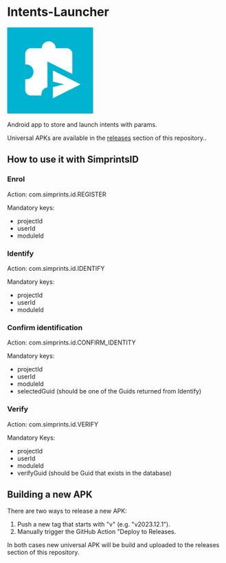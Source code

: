 # Intents-Launcher

<img src="./app/src/main/ic_launcher-playstore.png" width="200" height="200">

Android app to store and launch intents with params.

Universal APKs are available in the [releases](https://github.com/Simprints/SID-Intent-Launcher/releases) section of this repository..

## How to use it with SimprintsID

### Enrol
Action: com.simprints.id.REGISTER

Mandatory keys:
- projectId
- userId
- moduleId

### Identify
Action: com.simprints.id.IDENTIFY

Mandatory keys:
- projectId
- userId
- moduleId

### Confirm identification
Action: com.simprints.id.CONFIRM_IDENTITY

Mandatory keys:
- projectId
- userId
- moduleId
- selectedGuid (should be one of the Guids returned from Identify)

### Verify
Action: com.simprints.id.VERIFY

Mandatory Keys:
- projectId
- userId
- moduleId
- verifyGuid (should be Guid that exists in the database)

## Building a new APK

There are two ways to release a new APK:

1. Push a new tag that starts with "v" (e.g. "v2023.12.1").
2. Manually trigger the GitHub Action "Deploy to Releases.

In both cases new universal APK will be build and uploaded to the releases section of this repository.
